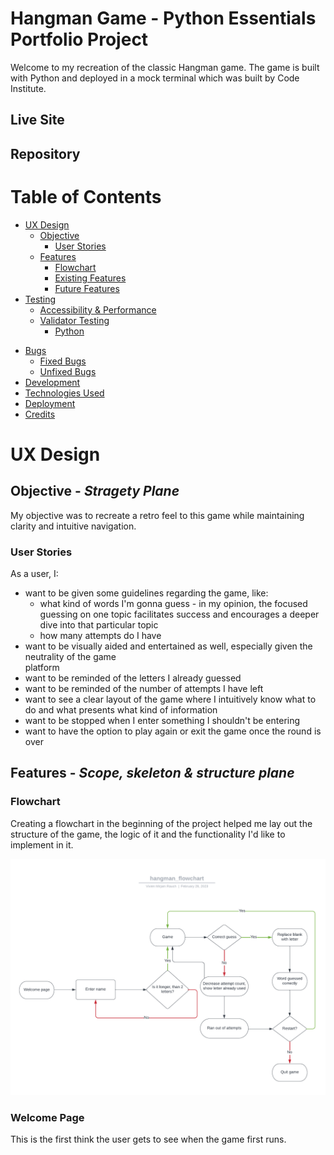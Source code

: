 # __Hangman Game - Python Essentials Portfolio Project__

Welcome to my recreation of the classic Hangman game.
The game is built with Python and deployed in a mock terminal which was built by Code Institute.

## Live Site

## Repository

# Table of Contents

- [UX Design](#ux-design)
    * [Objective](#objective---stragety-plane)
        * [User Stories](#user-stories)
    * [Features](#features---scope-skeleton--structure-plane)
        * [Flowchart](#flowchart)
        * [Existing Features](#existing-features)
        * [Future Features](#future-features)
- [Testing](#testing)
    * [Accessibility & Performance](#accessibility--performance)
    * [Validator Testing](#validator-testing)
        * [Python](#python)
* [Bugs](#bugs)
    * [Fixed Bugs](#fixed-bugs)
    * [Unfixed Bugs](#unfixed-bugs)
* [Development](#development)
* [Technologies Used](#technologies-used)
* [Deployment](#deployment---surface-plane)
* [Credits](#credits)

# UX Design

## **Objective** - *Stragety Plane*

My objective was to recreate a retro feel to this game while maintaining clarity and intuitive navigation.

### **User Stories**

As a user, I:
- want to be given some guidelines regarding the game, like:
    - what kind of words I'm gonna guess - in my opinion, the focused guessing on one topic
      facilitates success and encourages a deeper dive into that particular topic
    - how many attempts do I have
- want to be visually aided and entertained as well, especially given the neutrality of the game    
  platform
- want to be reminded of the letters I already guessed
- want to be reminded of the number of attempts I have left
- want to see a clear layout of the game where I intuitively know what to do and what presents what 
  kind of information
- want to be stopped when I enter something I shouldn't be entering
- want to have the option to play again or exit the game once the round is over

## **Features** - *Scope, skeleton & structure plane*

### Flowchart

Creating a flowchart in the beginning of the project helped me lay out the structure of the game, the logic of it and the functionality I'd like to implement in it.

![flowchart](docs/hangman_flowchart.png)

### Welcome Page

This is the first think the user gets to see when the game first runs.
